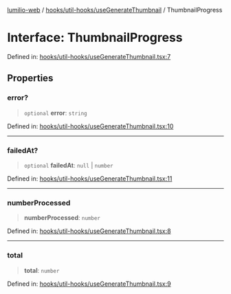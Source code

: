 [lumilio-web](../../../../modules.md) / [hooks/util-hooks/useGenerateThumbnail](../index.md) / ThumbnailProgress

# Interface: ThumbnailProgress

Defined in: [hooks/util-hooks/useGenerateThumbnail.tsx:7](https://github.com/EdwinZhanCN/Lumilio-Photos/blob/03970823ed92f529d8017eeae43ca1cadd7110c3/web/src/hooks/util-hooks/useGenerateThumbnail.tsx#L7)

## Properties

### error?

> `optional` **error**: `string`

Defined in: [hooks/util-hooks/useGenerateThumbnail.tsx:10](https://github.com/EdwinZhanCN/Lumilio-Photos/blob/03970823ed92f529d8017eeae43ca1cadd7110c3/web/src/hooks/util-hooks/useGenerateThumbnail.tsx#L10)

***

### failedAt?

> `optional` **failedAt**: `null` \| `number`

Defined in: [hooks/util-hooks/useGenerateThumbnail.tsx:11](https://github.com/EdwinZhanCN/Lumilio-Photos/blob/03970823ed92f529d8017eeae43ca1cadd7110c3/web/src/hooks/util-hooks/useGenerateThumbnail.tsx#L11)

***

### numberProcessed

> **numberProcessed**: `number`

Defined in: [hooks/util-hooks/useGenerateThumbnail.tsx:8](https://github.com/EdwinZhanCN/Lumilio-Photos/blob/03970823ed92f529d8017eeae43ca1cadd7110c3/web/src/hooks/util-hooks/useGenerateThumbnail.tsx#L8)

***

### total

> **total**: `number`

Defined in: [hooks/util-hooks/useGenerateThumbnail.tsx:9](https://github.com/EdwinZhanCN/Lumilio-Photos/blob/03970823ed92f529d8017eeae43ca1cadd7110c3/web/src/hooks/util-hooks/useGenerateThumbnail.tsx#L9)
